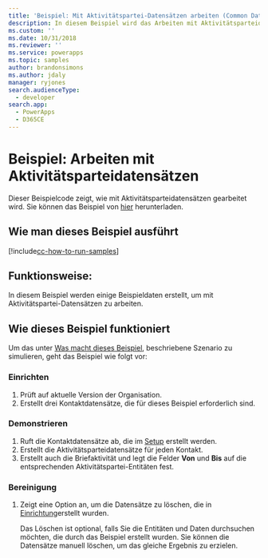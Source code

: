 ```yaml
---
title: 'Beispiel: Mit Aktivitätspartei-Datensätzen arbeiten (Common Data Service für Apps) | Microsoft Docs'
description: In diesem Beispiel wird das Arbeiten mit Aktivitätsparteidatensätzen dargestellt.
ms.custom: ''
ms.date: 10/31/2018
ms.reviewer: ''
ms.service: powerapps
ms.topic: samples
author: brandonsimons
ms.author: jdaly
manager: ryjones
search.audienceType:
  - developer
search.app:
  - PowerApps
  - D365CE
---
```

# <a name="sample-work-with-activity-party-records"></a>Beispiel: Arbeiten mit Aktivitätsparteidatensätzen

<!-- https://docs.microsoft.com/en-us/dynamics365/customer-engagement/developer/sample-work-activity-party-records -->

Dieser Beispielcode zeigt, wie mit Aktivitätsparteidatensätzen gearbeitet wird. Sie können das Beispiel von [hier](https://github.com/Microsoft/PowerApps-Samples/tree/master/cds/orgsvc/C%23/ActivityPartyRecords) herunterladen.

## <a name="how-to-run-this-sample"></a>Wie man dieses Beispiel ausführt

[!include[cc-how-to-run-samples](../../includes/cc-how-to-run-samples.md)]

## <a name="what-this-sample-does"></a>Funktionsweise:

In diesem Beispiel werden einige Beispieldaten erstellt, um mit Aktivitätspartei-Datensätzen zu arbeiten. 

## <a name="how-this-sample-works"></a>Wie dieses Beispiel funktioniert

Um das unter [Was macht dieses Beispiel](#what-this-sample-does), beschriebene Szenario zu simulieren, geht das Beispiel wie folgt vor:

### <a name="setup"></a>Einrichten

1. Prüft auf aktuelle Version der Organisation.
1. Erstellt drei Kontaktdatensätze, die für dieses Beispiel erforderlich sind.


### <a name="demonstrate"></a>Demonstrieren

1. Ruft die Kontaktdatensätze ab, die im [Setup](#setup) erstellt werden. 
2. Erstellt die Aktivitätsparteidatensätze für jeden Kontakt.
3. Erstellt auch die Briefaktivität und legt die Felder **Von** und **Bis** auf die entsprechenden Aktivitätspartei-Entitäten fest.

### <a name="clean-up"></a>Bereinigung

1. Zeigt eine Option an, um die Datensätze zu löschen, die in [Einrichtung](#setup)erstellt wurden.

    Das Löschen ist optional, falls Sie die Entitäten und Daten durchsuchen möchten, die durch das Beispiel erstellt wurden. Sie können die Datensätze manuell löschen, um das gleiche Ergebnis zu erzielen.
